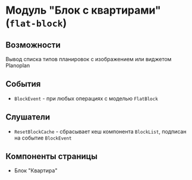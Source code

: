 # Модуль "Блок с квартирами" (`flat-block`)

## Возможности
Вывод списка типов планировок с изображением или виджетом Planoplan

## События
* `BlockEvent` - при любых операциях с моделью `FlatBlock`

## Слушатели
* `ResetBlockCache` - сбрасывает кеш компонента `BlockList`, подписан на событие `BlockEvent`

## Компоненты страницы
* Блок "Квартира"
